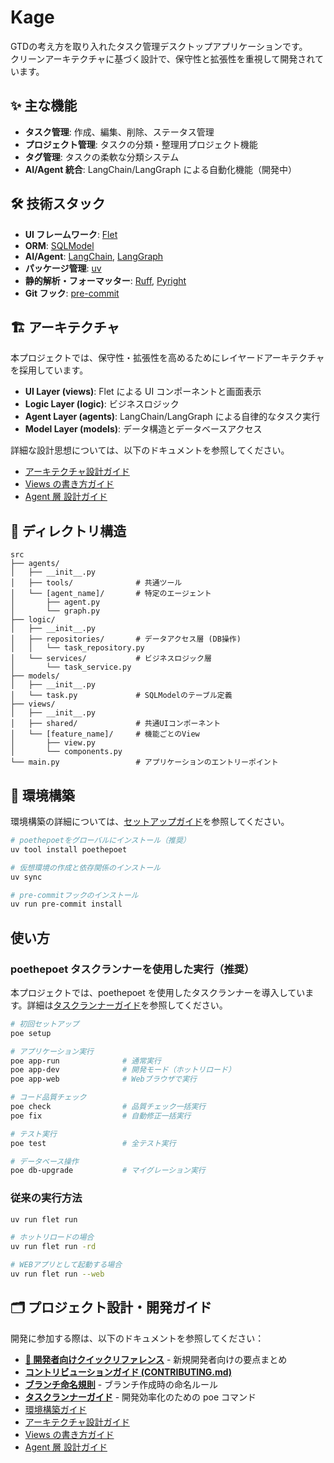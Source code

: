 # Kage

GTDの考え方を取り入れたタスク管理デスクトップアプリケーションです。  
クリーンアーキテクチャに基づく設計で、保守性と拡張性を重視して開発されています。

## ✨ 主な機能

- **タスク管理**: 作成、編集、削除、ステータス管理
- **プロジェクト管理**: タスクの分類・整理用プロジェクト機能
- **タグ管理**: タスクの柔軟な分類システム
- **AI/Agent 統合**: LangChain/LangGraph による自動化機能（開発中）

## 🛠️ 技術スタック

- **UI フレームワーク**: [Flet](https://flet.dev/)
- **ORM**: [SQLModel](https://sqlmodel.tiangolo.com/)
- **AI/Agent**: [LangChain](https://python.langchain.com/), [LangGraph](https://python.langchain.com/docs/langgraph/)
- **パッケージ管理**: [uv](https://docs.astral.sh/uv/)
- **静的解析・フォーマッター**: [Ruff](https://docs.astral.sh/ruff/), [Pyright](https://microsoft.github.io/pyright/#/)
- **Git フック**: [pre-commit](https://pre-commit.com/)

## 🏗️ アーキテクチャ

本プロジェクトでは、保守性・拡張性を高めるためにレイヤードアーキテクチャを採用しています。

- **UI Layer (views)**: Flet による UI コンポーネントと画面表示
- **Logic Layer (logic)**: ビジネスロジック
- **Agent Layer (agents)**: LangChain/LangGraph による自律的なタスク実行
- **Model Layer (models)**: データ構造とデータベースアクセス

詳細な設計思想については、以下のドキュメントを参照してください。

- [アーキテクチャ設計ガイド](docs/architecture-design.md)
- [Views の書き方ガイド](docs/views_guide.md)
- [Agent 層 設計ガイド](docs/agents_guide.md)

## 📂 ディレクトリ構造

```plain text
src
├── agents/
│   ├── __init__.py
│   ├── tools/              # 共通ツール
│   └── [agent_name]/       # 特定のエージェント
│       ├── agent.py
│       └── graph.py
├── logic/
│   ├── __init__.py
│   ├── repositories/       # データアクセス層 (DB操作)
│   │   └── task_repository.py
│   └── services/           # ビジネスロジック層
│       └── task_service.py
├── models/
│   ├── __init__.py
│   └── task.py             # SQLModelのテーブル定義
├── views/
│   ├── __init__.py
│   ├── shared/             # 共通UIコンポーネント
│   └── [feature_name]/     # 機能ごとのView
│       ├── view.py
│       └── components.py
└── main.py                 # アプリケーションのエントリーポイント
```

## 🚀 環境構築

環境構築の詳細については、[セットアップガイド](docs/setup.md)を参照してください。

```bash
# poethepoetをグローバルにインストール（推奨）
uv tool install poethepoet

# 仮想環境の作成と依存関係のインストール
uv sync

# pre-commitフックのインストール
uv run pre-commit install
```

## 使い方

### poethepoet タスクランナーを使用した実行（推奨）

本プロジェクトでは、poethepoet を使用したタスクランナーを導入しています。詳細は[タスクランナーガイド](docs/task_runner.md)を参照してください。

```bash
# 初回セットアップ
poe setup

# アプリケーション実行
poe app-run              # 通常実行
poe app-dev              # 開発モード（ホットリロード）
poe app-web              # Webブラウザで実行

# コード品質チェック
poe check                # 品質チェック一括実行
poe fix                  # 自動修正一括実行

# テスト実行
poe test                 # 全テスト実行

# データベース操作
poe db-upgrade           # マイグレーション実行
```

### 従来の実行方法

```bash
uv run flet run

# ホットリロードの場合
uv run flet run -rd

# WEBアプリとして起動する場合
uv run flet run --web
```

## 🗂️ プロジェクト設計・開発ガイド

開発に参加する際は、以下のドキュメントを参照してください：

- [**🚀 開発者向けクイックリファレンス**](.github/QUICK_REFERENCE.md) - 新規開発者向けの要点まとめ
- [**コントリビューションガイド (CONTRIBUTING.md)**](CONTRIBUTING.md)
- [**ブランチ命名規則**](docs/branch_naming.md) - ブランチ作成時の命名ルール
- [**タスクランナーガイド**](docs/task_runner.md) - 開発効率化のための poe コマンド
- [環境構築ガイド](docs/setup.md)
- [アーキテクチャ設計ガイド](docs/architecture-design.md)
- [Views の書き方ガイド](docs/views_guide.md)
- [Agent 層 設計ガイド](docs/agents_guide.md)
